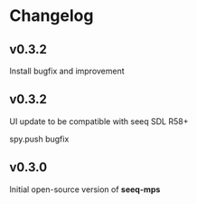 # Changelog

v0.3.2
---
Install bugfix and improvement

v0.3.2
---
UI update to be compatible with seeq SDL R58+

spy.push bugfix


v0.3.0
---
Initial open-source version of **seeq-mps**